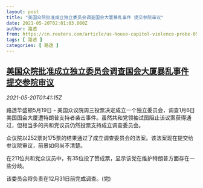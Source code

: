 ```yaml
---
layout: post
title: "美国众院批准成立独立委员会调查国会大厦暴乱事件 提交参院审议"
date: 2021-05-20T02:01:03.000Z
author: 路透
from: https://cn.reuters.com/article/us-house-capitol-violence-probe-0520-idCNKCS2D103P
tags: [ 路透 ]
categories: [ 路透 ]
---
```

<!--1621476063000-->
[美国众院批准成立独立委员会调查国会大厦暴乱事件 提交参院审议](https://cn.reuters.com/article/us-house-capitol-violence-probe-0520-idCNKCS2D103P)
------

<div>
<div><i>2021-05-20T01:41:15Z</i></div><p>路透华盛顿5月19日 - 美国众议院周三投票决定成立一个独立委员会，调查1月6日美国国会大厦遭特朗普支持者袭击事件。虽然共和党领袖试图阻止该议案获得通过，但相当多的共和党议员仍然投票支持成立调查委员会。</p><p>众议院以252票对175票的结果通过了成立调查委员会的法案。该法案现在提交给参议院审议，前景如何尚不清楚。</p><p>在211位共和党众议员中，有35位投了赞成票，显示该党在维护特朗普方面存在一些分歧。</p><p>该委员会将负责在12月31日前完成调查。(完)</p>
</div>
